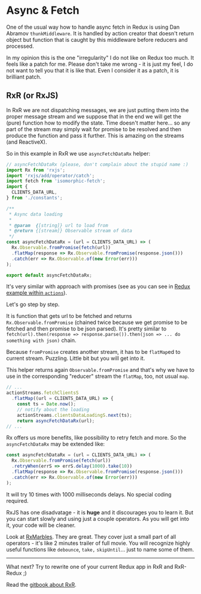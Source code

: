 # Async & Fetch

One of the usual way how to handle async fetch in Redux is using Dan Abramov `thunkMiddleware`. It is handled by action creator that doesn't return object but function that is caught by this middleware before reducers and processed.

In my opinion this is the one "irregularity" I do not like on Redux too much. It feels like a patch for me. Please don't take me wrong - it is just my feel, I do not want to tell you that it is like that. Even I consider it as a patch, it is brilliant patch.

## RxR (or RxJS)

In RxR we are not dispatching messages, we are just putting them into the proper message stream and we suppose that in the end we will get the (pure) function how to modify the state. Time doesn't matter here... so any part of the stream may simply wait for promise to be resolved and then produce the function and pass it further. This is amazing on the streams (and ReactiveX).

So in this example in RxR we use `asyncFetchDataRx` helper:

```javascript
// asyncFetchDataRx (please, don't complain about the stupid name :)
import Rx from 'rxjs';
import 'rxjs/add/operator/catch';
import fetch from 'isomorphic-fetch';
import {
  CLIENTS_DATA_URL,
} from './constants';

/**
 * Async data loading
 *
 * @param  {[string]} url to load from
 * @return {[stream]} Observable stream of data
 */
const asyncFetchDataRx = (url = CLIENTS_DATA_URL) => (
  Rx.Observable.fromPromise(fetch(url))
  .flatMap(response => Rx.Observable.fromPromise(response.json()))
  .catch(err => Rx.Observable.of(new Error(err)))
);

export default asyncFetchDataRx;
```

It's very similar with approach with promises (see as you can see in [Redux example within `actions`](./actions.md)).

Let's go step by step.

It is function that gets url to be fetched and returns `Rx.Observable.fromPromise` (chained twice because we get promise to be fetched and then promise to be json parsed). It's pretty similar to `fetch(url).then(response => response.parse()).then(json => ... do something with json)` chain.

Because `fromPromise` creates another stream, it has to be `flatMap`ed to current stream. Puzzling. Little bit but you will get into it.

This helper returns again `Observable.fromPromise` and that's why we have to use in the corresponding "reducer" stream the `flatMap`, too, not usual `map`.

```javascript
// ...
actionStreams.fetchClientsS
  .flatMap((url = CLIENTS_DATA_URL) => {
    const ts = Date.now();
    // notify about the loading
    actionStreams.clientsDataLoadingS.next(ts);
    return asyncFetchDataRx(url);
// ...
```

Rx offers us more benefits, like possibility to retry fetch and more. So the `asyncFetchDataRx` may be extended like:

```javascript
const asyncFetchDataRx = (url = CLIENTS_DATA_URL) => (
  Rx.Observable.fromPromise(fetch(url))
  .retryWhen(errS => errS.delay(1000).take(10))
  .flatMap(response => Rx.Observable.fromPromise(response.json()))
  .catch(err => Rx.Observable.of(new Error(err)))
);
```

It will try 10 times with 1000 milliseconds delays. No special coding required.

RxJS has one disadvatage - it is **huge** and it discourages you to learn it. But you can start slowly and using just a couple operators. As you will get into it, your code will be cleaner.

Look at [RxMarbles](http://rxmarbles.com/). They are great. They cover just a small part of all operators - it's like 2 minutes trailer of full movie. You will recognize highly useful functions like `debounce`, `take,` `skipUntil`... just to name some of them.

---

What next? Try to rewrite one of your current Redux app in RxR and RxR-Redux ;)

Read the [gitbook about RxR](https://dacz.github.io/rxr/).

